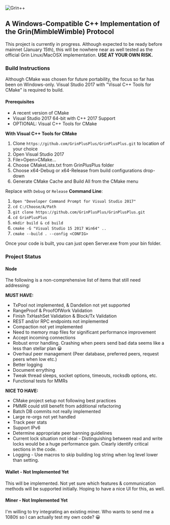![Grin++](https://github.com/GrinPlusPlus/GrinPlusPlus/blob/master/Logo.png "Grin++")
## A Windows-Compatible C++ Implementation of the Grin(MimbleWimble) Protocol

This project is currently in progress. Although expected to be ready before mainnet (January 15th), this will be nowhere near as well tested as the official Grin Linux/MacOSX implementation. **USE AT YOUR OWN RISK.**

### Build Instructions

Although CMake was chosen for future portability, the focus so far has been on Windows-only. Visual Studio 2017 with "Visual C++ Tools for CMake" is required to build.

#### Prerequisites
* A recent version of CMake
* Visual Studio 2017 64-bit with C++ 2017 Support
* OPTIONAL: Visual C++ Tools for CMake

**With Visual C++ Tools for CMake**
1. Clone `https://github.com/GrinPlusPlus/GrinPlusPlus.git` to location of your choice
2. Open Visual Studio 2017
3. File>Open>CMake...
4. Choose CMakeLists.txt from GrinPlusPlus folder
5. Choose x64-Debug or x64-Release from build configurations drop-down
6. Generate CMake Cache and Build All from the CMake menu

Replace <CONFIG> with `Debug` or `Release`
**Command Line**:
1. ```Open "Developer Command Prompt for Visual Studio 2017"```
2. ```cd C:/Choose/A/Path```
3. ```git clone https://github.com/GrinPlusPlus/GrinPlusPlus.git```
4. ```cd GrinPlusPlus```
5. ```mkdir build & cd build```
6. ```cmake -G "Visual Studio 15 2017 Win64" ..```
7. ```cmake --build . --config <CONFIG>```

Once your code is built, you can just open Server.exe from your bin folder.

### Project Status
#### Node
The following is a non-comprehensive list of items that still need addressing:

**MUST HAVE:**
* TxPool not implemented, & Dandelion not yet supported
* RangeProof & ProofOfWork Validation
* Finish TxHashSet Validation & Block/Tx Validation
* REST and/or RPC endpoints not implemented
* Compaction not yet implemented
* Need to memory map files for significant performance improvement
* Accept incoming connections
* Robust error handling. Crashing when peers send bad data seems like a less than stellar plan :grinning:
* Overhaul peer management (Peer database, preferred peers, request peers when low etc.)
* Better logging
* Document errything
* Tweak thread sleeps, socket options, timeouts, rocksdb options, etc.
* Functional tests for MMRs

**NICE TO HAVE:**
* CMake project setup not following best practices
* PMMR could still benefit from additional refactoring
* Batch DB commits not really implemented
* Large re-orgs not yet handled
* Track peer stats
* Support IPv6
* Determine appropriate peer banning guidelines
* Current lock situation not ideal - Distinguishing between read and write locks would be a huge performance gain. Clearly identify critical sections in the code.
* Logging - Use macros to skip building log string when log level lower than setting.

#### Wallet - Not Implemented Yet
This will be implemented. Not yet sure which features & communication methods will be supported initially. Hoping to have a nice UI for this, as well.

#### Miner - Not Implemented Yet
I'm willing to try integrating an existing miner. Who wants to send me a 1080ti so I can actually test my own code? :grinning:
